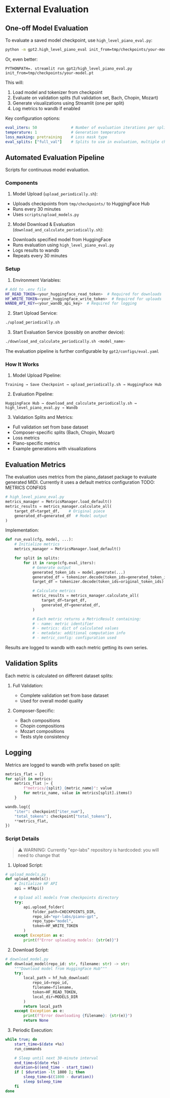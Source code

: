 
# External Evaluation

## One-off Model Evaluation

To evaluate a saved model checkpoint, use `high_level_piano_eval.py`:

```bash
python -m gpt2.high_level_piano_eval init_from=tmp/checkpoints/your-model.pt
```

Or, even better:
```
PYTHONPATH=. streamlit run gpt2/high_level_piano_eval.py init_from=tmp/checkpoints/your-model.pt
```

This will:
1. Load model and tokenizer from checkpoint
2. Evaluate on validation splits (full validation set, Bach, Chopin, Mozart)
3. Generate visualizations using Streamlit (one per split)
4. Log metrics to wandb if enabled

Key configuration options:
```yaml
eval_iters: 50               # Number of evaluation iterations per split
temperature: 1               # Generation temperature
loss_masking: pretraining    # Loss mask type
eval_splits: ["full_val"]    # Splits to use in evaluation, multiple choice from bach, mozart, chopin, full_val
```

## Automated Evaluation Pipeline

Scripts for continuous model evaluation.

### Components

1. Model Upload (`upload_periodically.sh`):
- Uploads checkpoints from `tmp/checkpoints/` to HuggingFace Hub
- Runs every 30 minutes
- Uses `scripts/upload_models.py`

2. Model Download & Evaluation (`download_and_calculate_periodically.sh`):
- Downloads specified model from HuggingFace
- Runs evaluation using `high_level_piano_eval.py`
- Logs results to wandb
- Repeats every 30 minutes

### Setup

1. Environment Variables:
```bash
# Add to .env file
HF_READ_TOKEN=<your_huggingface_read_token>  # Required for downloads
HF_WRITE_TOKEN=<your_huggingface_write_token>  # Required for uploads
WANDB_API_KEY=<your_wandb_api_key>  # Required for logging
```

2. Start Upload Service:
```bash
./upload_periodically.sh
```

3. Start Evaluation Service (possibly on another device):
```bash
./download_and_calculate_periodically.sh <model_name>
```
The evaluation pipeline is further configurable by `gpt2/configs/eval.yaml`
### How It Works

1. Model Upload Pipeline:
```
Training → Save Checkpoint → upload_periodically.sh → HuggingFace Hub
```

2. Evaluation Pipeline:
```
HuggingFace Hub → download_and_calculate_periodically.sh → high_level_piano_eval.py → Wandb
```

3. Validation Splits and Metrics:
- Full validation set from base dataset
- Composer-specific splits (Bach, Chopin, Mozart)
- Loss metrics
- Piano-specific metrics
- Example generations with visualizations


## Evaluation Metrics

The evaluation uses metrics from the piano_dataset package to evaluate generated MIDI. Currently it uses a default metrics configuration TODO: METRICS CONFIGS

```python
# high_level_piano_eval.py
metrics_manager = MetricsManager.load_default()
metric_results = metrics_manager.calculate_all(
    target_df=target_df,    # Original piece
    generated_df=generated_df  # Model output
)
```

Implementation:

```python
def run_eval(cfg, model, ...):
    # Initialize metrics
    metrics_manager = MetricsManager.load_default()

    for split in splits:
        for it in range(cfg.eval_iters):
            # Generate output
            generated_token_ids = model.generate(...)
            generated_df = tokenizer.decode(token_ids=generated_token_ids)
            target_df = tokenizer.decode(token_ids=original_token_ids)

            # Calculate metrics
            metric_results = metrics_manager.calculate_all(
                target_df=target_df,
                generated_df=generated_df,
            )

            # Each metric returns a MetricResult containing:
            # - name: metric identifier
            # - metrics: dict of calculated values
            # - metadata: additional computation info
            # - metric_config: configuration used
```

Results are logged to wandb with each metric getting its own series.

## Validation Splits

Each metric is calculated on different dataset splits:

1. Full Validation:
   - Complete validation set from base dataset
   - Used for overall model quality

2. Composer-Specific:
   - Bach compositions
   - Chopin compositions
   - Mozart compositions
   - Tests style consistency


## Logging

Metrics are logged to wandb with prefix based on split:
```python
metrics_flat = {}
for split in metrics:
    metrics_flat |= {
        f"metrics/{split}_{metric_name}": value
        for metric_name, value in metrics[split].items()
    }

wandb.log({
    "iter": checkpoint["iter_num"],
    "total_tokens": checkpoint["total_tokens"],
    **metrics_flat,
})
```


### Script Details
> ⚠️ WARNING: Currently "epr-labs" repository is hardcoded: you will need to change that
1. Upload Script:
```python
# upload_models.py
def upload_models():
    # Initialize HF API
    api = HfApi()

    # Upload all models from checkpoints directory
    try:
        api.upload_folder(
            folder_path=CHECKPOINTS_DIR,
            repo_id="epr-labs/piano-gpt",
            repo_type="model",
            token=HF_WRITE_TOKEN
        )
    except Exception as e:
        print(f"Error uploading models: {str(e)}")
```

2. Download Script:
```python
# download_model.py
def download_model(repo_id: str, filename: str) -> str:
    """Download model from HuggingFace Hub"""
    try:
        local_path = hf_hub_download(
            repo_id=repo_id,
            filename=filename,
            token=HF_READ_TOKEN,
            local_dir=MODELS_DIR
        )
        return local_path
    except Exception as e:
        print(f"Error downloading {filename}: {str(e)}")
        return None
```

3. Periodic Execution:
```bash
while true; do
    start_time=$(date +%s)
    run_commands

    # Sleep until next 30-minute interval
    end_time=$(date +%s)
    duration=$((end_time - start_time))
    if [ $duration -lt 1800 ]; then
        sleep_time=$((1800 - duration))
        sleep $sleep_time
    fi
done
```
